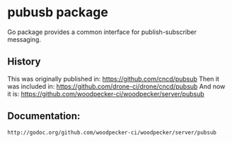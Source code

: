 # pubusb package

Go package provides a common interface for publish-subscriber messaging.

## History

This was originally published in: https://github.com/cncd/pubsub
Then it was included in: https://github.com/drone-ci/drone/cncd/pubsub
And now it is: https://github.com/woodpecker-ci/woodpecker/server/pubsub

## Documentation:

    http://godoc.org/github.com/woodpecker-ci/woodpecker/server/pubsub
